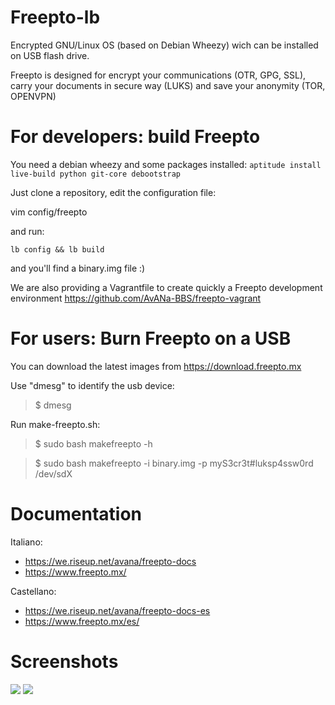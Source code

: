 Freepto-lb
==========

Encrypted GNU/Linux OS (based on Debian Wheezy) wich can be installed on USB flash drive.

Freepto is designed for encrypt your communications (OTR, GPG, SSL), carry your documents in secure way (LUKS) and save your anonymity (TOR, OPENVPN)


For developers: build Freepto
=============================

You need a debian wheezy  and some packages installed:
`aptitude install live-build python git-core debootstrap`

Just clone a repository, edit the configuration file:

 vim config/freepto

and run:

`lb config && lb build`

and you'll find a binary.img file :)

We are also providing a Vagrantfile to create quickly a Freepto development environment
https://github.com/AvANa-BBS/freepto-vagrant


For users: Burn Freepto on a USB
================================

You can download the latest images from
https://download.freepto.mx

Use "dmesg" to identify the usb device:
> $ dmesg

Run make-freepto.sh:
> $ sudo bash makefreepto -h

> $ sudo bash makefreepto -i binary.img -p myS3cr3t#luksp4ssw0rd /dev/sdX


Documentation
=============

Italiano:
* https://we.riseup.net/avana/freepto-docs
* https://www.freepto.mx/

Castellano:
* https://we.riseup.net/avana/freepto-docs-es
* https://www.freepto.mx/es/


Screenshots
============

![](http://www.freepto.mx/static/boot.png)
![](http://www.freepto.mx/static/desktop.png)
